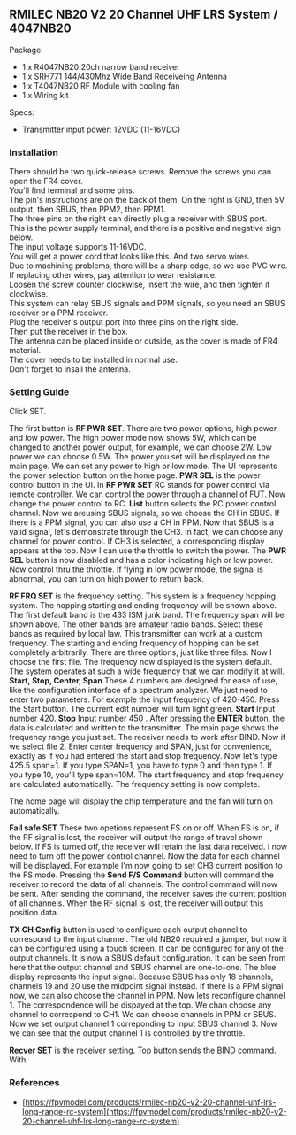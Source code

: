 
## RMILEC NB20 V2 20 Channel UHF LRS System / 4047NB20

Package:
- 1 x R4047NB20 20ch narrow band receiver
- 1 x SRH771 144/430Mhz Wide Band Receiveing Antenna
- 1 x T4047NB20 RF Module with cooling fan
- 1 x Wiring kit

Specs:
- Transmitter input power: 12VDC (11-16VDC)

### Installation

There should be two quick-release screws.  Remove the screws you can open the FR4 cover.  
You'll find terminal and some pins.  
The pin's instructions are on the back of them. On the right is GND, then 5V output, then SBUS, then PPM2, then PPM1.  
The three pins on the right can directly plug a receiver with SBUS port.  
This is the power supply terminal, and there is a positive and negative sign below.  
The input voltage supports 11-16VDC.  
You will get a power cord that looks like this.  And two servo wires.  
Due to machining problems, there will be a sharp edge, so we use PVC wire.  
If replacing other wires, pay attention to wear resistance.  
Loosen the screw counter clockwise, insert the wire, and then tighten it clockwise.  
This system can relay SBUS signals and PPM signals, so you need an SBUS receiver or a PPM receiver.  
Plug the receiver's output port into three pins on the right side.  
Then put the receiver in the box.  
The antenna can be placed inside or outside, as the cover is made of FR4 material.  
The cover needs to be installed in normal use.  
Don't forget to insall the antenna.  

### Setting Guide

Click SET.  

The first button is **RF PWR SET**.  There are two power options, high power and low power.  The high power mode now shows 5W, which can be changed to another power output, for example, we can choose 2W.  Low power we can choose 0.5W.  The power you set will be displayed on the main page.  We can set any power to high or low mode.  The UI represents the power selection button on the home page. **PWR SEL** is the power control button in the UI.  In **RF PWR SET** RC stands for power control via remote controller.  We can control the power through a channel of FUT.  Now change the power control to RC.  **List** button selects the RC power control channel.  Now we areusing SBUS signals, so we choose the CH in SBUS.  If there is a PPM signal, you can also use a CH in PPM.  Now that SBUS is a valid signal, let's demonstrate through the CH3.  In fact, we can choose any channel for power control.  If CH3 is selected, a corresponding display appears at the top.  Now I can use the throttle to switch the power.  The **PWR SEL** button is now disabled and has a color indicating high or low power. Now control thru the throttle.  If flying in low power mode, the signal is abnormal, you can turn on high power to return back.   

**RF FRQ SET** is the frequency setting.  This system is a frequency hopping system.  The hopping starting and ending frequency will be shown above.  The first default band is the 433 ISM junk band.  The frequency span will be shown above. The other bands are amateur radio bands.  Select these bands as required by local law.  This transmitter can work at a custom frequency.  The starting and ending frequency of hopping can be set completely arbitrarily. There are three options, just like three files.  Now I choose the first file.  The frequency now displayed is the system default.  The system operates at such a wide frequency that we can modify it at will.  **Start, Stop, Center, Span** These 4 numbers are designed for ease of use, like the configuration interface of a spectrum analyzer.  We just need to enter two parameters.  For example the input frequency of 420-450.   Press the Start button.  The current edit number will turn light green.  **Start** Input number 420.  **Stop** Input number 450 .  After pressing the **ENTER** button, the data is calculated and written to the transmitter.  The main page shows the frequency range you just set.   The receiver needs to work after BIND.  Now if we select file 2.  Enter center frequency and SPAN, just for convenience, exactly as if you had entered the start and stop frequency.  Now let's type 425.5 span=1.  If you type SPAN=1, you have to type 0 and then type 1.  If you type 10, you'll type span=10M.  The start frequency and stop frequency are calculated automatically.  The frequency setting is now complete.   

The home page will display the chip temperature and the fan will turn on automatically. 

**Fail safe SET** These two opetions represent FS on or off.  When FS is on, if the RF signal is lost, the receiver will output the range of travel shown below.  If FS is turned off, the receiver will retain the last data received.  I now need to turn off the power control channel.  Now the data for each channel will be displayed.  For example I'm now going to set CH3 current position to the FS mode.  Pressing the **Send F/S Command** button will command the receiver to record the data of all channels.  The control command will now be sent.  After sending the command, the receiver saves the current position of all channels.  When the RF signal is lost, the receiver will output this position data.  

**TX CH Config** button is used to configure each output channel to correspond to the input channel.  The old NB20 required a jumper, but now it can be configured using a touch screen.  It can be configured for any of the output channels.  It is now a SBUS default configuration.  It can be seen from here that the output channel and SBUS channel are one-to-one.  The blue display represents the input signal.  Because SBUS has only 18 channels, channels 19 and 20 use the midpoint signal instead.  If there is a PPM signal now, we can also choose the channel in PPM.  Now lets reconfigure channel 1.  The correspondence will be dispayed at the top.  We chan choose any channel to correspond to CH1.  We can choose channels in PPM or SBUS.  Now we set output channel 1 correponding to input SBUS channel 3.  Now we can see that the output channel 1 is controlled by the throttle.   

**Recver SET** is the receiver setting.  Top button sends the BIND command.  With 


### References

- [https://fpvmodel.com/products/rmilec-nb20-v2-20-channel-uhf-lrs-long-range-rc-system](https://fpvmodel.com/products/rmilec-nb20-v2-20-channel-uhf-lrs-long-range-rc-system)
